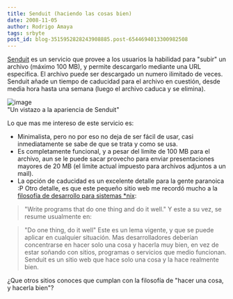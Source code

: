 ```yaml
---
title: Senduit (haciendo las cosas bien)
date: 2008-11-05
author: Rodrigo Amaya
tags: srbyte
post_id: blog-3515952828243908885.post-6544694013300982508
---
```


[Senduit](https://www.senduit.com/) es un servicio
que provee a los usuarios la habilidad para "subir" un archivo (máximo 100 MB), y permite descargarlo mediante una URL especifica. El archivo puede ser descargado un numero ilimitado de veces. Senduit añade un tiempo de caducidad para el archivo en cuestión, desde media hora hasta una semana (luego el archivo caduca y se elimina).

![image](https://2.bp.blogspot.com/_ayvorITawE4/SRGp4uokntI/AAAAAAAABZw/Nce1UpzcpoA/s320/senduit.png)    
"Un vistazo a la apariencia
de Senduit"

Lo que mas me intereso de este servicio es:

- Minimalista, pero no por eso no deja de ser fácil de usar, casi inmediatamente se sabe de que se trata y como se usa.
- Es completamente funcional, y a pesar del limite de 100 MB para el archivo, aun se le puede sacar provecho para enviar presentaciones mayores de 20 MB (el limite actual impuesto para archivos adjuntos a un mail).
- La opción de caducidad es un excelente detalle para la gente paranoica :P
Otro detalle, es que este pequeño sitio web me recordó mucho a la [filosofía de desarrollo para sistemas *nix](https://en.wikipedia.org/wiki/Unix_philosophy):

> "Write programs that do one thing and do it well."
Y este a su vez, se resume usualmente en:

> "Do one
> thing, do it well"
Este es un lema vigente, y que se puede aplicar en cualquier situación. Mas desarrolladores deberían concentrarse en hacer solo una cosa y hacerla muy bien, en vez de estar soñando con sitios, programas o servicios que medio funcionan. Senduit es un sitio web que hace solo una cosa y la hace realmente bien.

¿Que otros sitios conoces que cumplan con la filosofía de "hacer una cosa, y hacerla bien"?